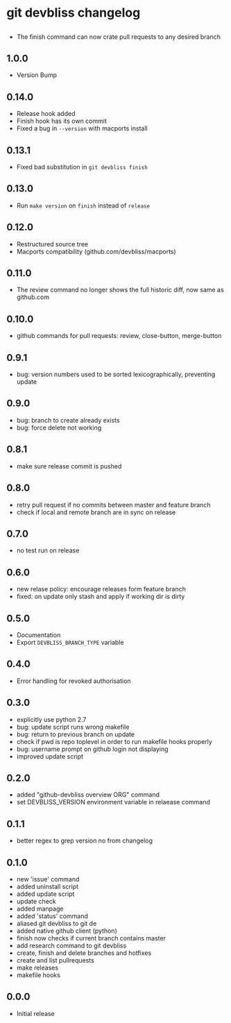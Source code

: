 # git devbliss changelog

##

 - The finish command can now crate pull requests to any desired branch

## 1.0.0

 - Version Bump

## 0.14.0

 - Release hook added
 - Finish hook has its own commit
 - Fixed a bug in `--version` with macports install

## 0.13.1

 - Fixed bad substitution in `git devbliss finish`

## 0.13.0

 - Run `make version` on `finish` instead of `release`

## 0.12.0

 - Restructured source tree
 - Macports compatibility (github.com/devbliss/macports)

## 0.11.0

 - The review command no longer shows the full historic diff,
   now same as github.com

## 0.10.0

 - github commands for pull requests: review, close-button, merge-button

## 0.9.1

 - bug: version numbers used to be sorted lexicographically, preventing update

## 0.9.0

 - bug: branch to create already exists
 - bug: force delete not working

## 0.8.1

 - make sure release commit is pushed

## 0.8.0

 - retry pull request if no commits between master and feature branch
 - check if local and remote branch are in sync on release

## 0.7.0

 - no test run on release

## 0.6.0

 - new relase policy: encourage releases form feature branch
 - fixed: on update only stash and apply if working dir is dirty

## 0.5.0

 - Documentation
 - Export `DEVBLISS_BRANCH_TYPE` variable

## 0.4.0

 - Error handling for revoked authorisation

## 0.3.0

 - explicitly use python 2.7
 - bug: update script runs wrong makefile
 - bug: return to previous branch on update
 - check if pwd is repo toplevel in order to run makefile hooks properly
 - bug: username prompt on github login not displaying
 - improved update script

## 0.2.0

 - added "github-devbliss overview ORG" command
 - set DEVBLISS_VERSION environment variable in relaease command

## 0.1.1

 - better regex to grep version no from changelog

## 0.1.0

 - new 'issue' command
 - added uninstall script
 - added update script
 - update check
 - added manpage
 - added 'status' command
 - aliased git devbliss to git de
 - added native github client (python)
 - finish now checks if current branch contains master
 - add research command to git devbliss
 - create, finish and delete branches and hotfixes
 - create and list pullrequests
 - make releases
 - makefile hooks

## 0.0.0

 - Initial release
